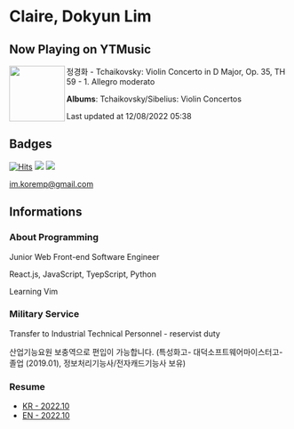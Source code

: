 # Claire, Dokyun Lim

## Now Playing on YTMusic

[<img align="left" width="100" src="https://lh3.googleusercontent.com/GF6bCFPtWQu9zdm_hoD2kD58QVpAaptrnstXA4YUCNv5ZlHVj1HiIkuivF84CmB7Epz2jLgklEjUuYo">](https://music.youtube.com/watch?v=Uo9KiI3RFFo)

정경화 - Tchaikovsky: Violin Concerto in D Major, Op. 35, TH 59 - 1. Allegro moderato

**Albums**: Tchaikovsky/Sibelius: Violin Concertos

Last updated at 12/08/2022 05:38

## Badges

[![Hits](https://hits.seeyoufarm.com/api/count/incr/badge.svg?url=https%3A%2F%2Fgithub.com%2Fkoremp%2Fkormep&count_bg=%2379C83D&title_bg=%23555555&icon=&icon_color=%23E7E7E7&title=hits&edge_flat=false)](https://hits.seeyoufarm.com)
<a href="https://dev.to/koremp"><img src="https://img.shields.io/badge/dev.to-0A0A0A?style=for-the-badge&logo=devdotto&logoColor=white"/></a>
<a href="https://www.linkedin.com/in/koremp"><img src="https://img.shields.io/badge/LinkedIn-0077B5?style=flat-square&logo=linkedin&logoColor=white"/></a>

im.koremp@gmail.com

## Informations

### About Programming

Junior Web Front-end Software Engineer

React.js, JavaScript, TyepScript, Python

Learning Vim

### Military Service

Transfer to Industrial Technical Personnel - reservist duty

산업기능요원 보충역으로 편입이 가능합니다. (특성화고- 대덕소프트웨어마이스터고- 졸업 (2019.01), 정보처리기능사/전자캐드기능사 보유)

### Resume

* [KR - 2022.10](./resume/README.md)
* [EN - 2022.10](./resume/README.en.md)

